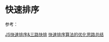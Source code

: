 # 快速排序

参考：

[JS快速排序&三路快排](https://juejin.im/post/5c662e496fb9a049b82afb71)
[快速排序算法的优化思路总结](https://juejin.im/post/5aa94ca6518825558252120c)